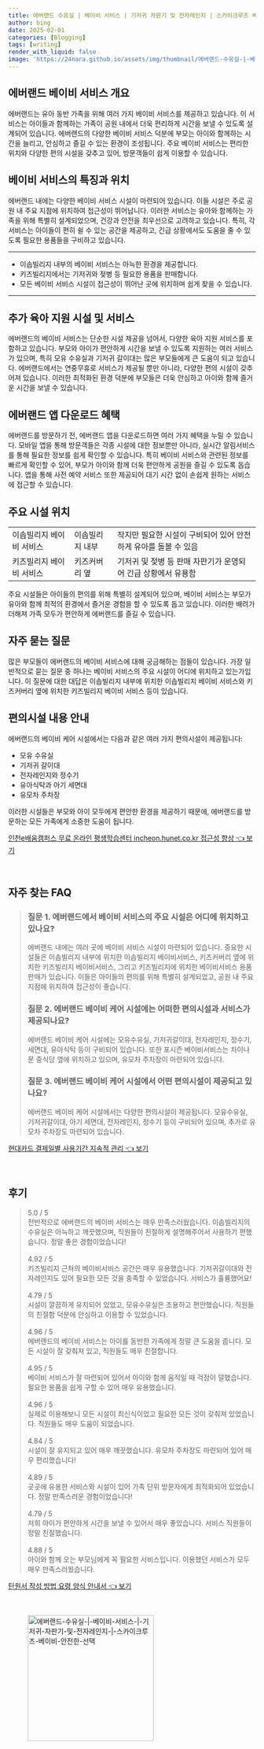 ```yaml
---
title: 에버랜드 수유실 | 베이비 서비스 | 기저귀 자판기 및 전자레인지 | 스카이크루즈 베이비 안전한 선택
author: bing
date: 2025-02-01
categories: [Blogging]
tags: [writing]
render_with_liquid: false
image: 'https://24nara.github.io/assets/img/thumbnail/에버랜드-수유실-|-베이비-서비스-|-기저귀-자판기-및-전자레인지-|-스카이크루즈-베이비-안전한-선택.webp'
---
```



<h2 id='에버랜드_베이비_서비스_개요'>에버랜드 베이비 서비스 개요</h2>

<p>에버랜드는 유아 동반 가족을 위해 여러 가지 베이비 서비스를 제공하고 있습니다. 이 서비스는 아이들과 함께하는 가족이 공원 내에서 더욱 편리하게 시간을 보낼 수 있도록 설계되어 있습니다. 에버랜드의 다양한 베이비 서비스 덕분에 부모는 아이와 함께하는 시간을 늘리고, 안심하고 즐길 수 있는 환경이 조성됩니다. 주요 베이비 서비스는 편리한 위치와 다양한 편의 시설을 갖추고 있어, 방문객들이 쉽게 이용할 수 있습니다.</p>

<h2 id='베이비_서비스_특징과_위치'>베이비 서비스의 특징과 위치</h2>

<p>에버랜드 내에는 다양한 베이비 서비스 시설이 마련되어 있습니다. 이들 시설은 주로 공원 내 주요 지점에 위치하여 접근성이 뛰어납니다. 이러한 서비스는 유아와 함께하는 가족을 위해 특별히 설계되었으며, 건강과 안전을 최우선으로 고려하고 있습니다. 특히, 각 서비스는 아이들이 편히 쉴 수 있는 공간을 제공하고, 긴급 상황에서도 도움을 줄 수 있도록 필요한 용품들을 구비하고 있습니다.</p>

<hr />

<ul>
    <li>이솝빌리지 내부의 베이비 서비스는 아늑한 환경을 제공합니다.</li>
    <li>키즈빌리지에서는 기저귀와 젖병 등 필요한 용품을 판매합니다.</li>
    <li>모든 베이비 서비스 시설이 접근성이 뛰어난 곳에 위치하며 쉽게 찾을 수 있습니다.</li>
</ul>

<hr />

<h2 id='추가_육아_지원_시설'>추가 육아 지원 시설 및 서비스</h2>

<p>에버랜드의 베이비 서비스는 단순한 시설 제공을 넘어서, 다양한 육아 지원 서비스를 포함하고 있습니다. 부모와 아이가 편안하게 시간을 보낼 수 있도록 지원하는 여러 서비스가 있으며, 특히 모유 수유실과 기저귀 갈이대는 많은 부모들에게 큰 도움이 되고 있습니다. 에버랜드에서는 연중무휴로 서비스가 제공될 뿐만 아니라, 다양한 편의 시설이 갖추어져 있습니다. 이러한 최적화된 환경 덕분에 부모들은 더욱 안심하고 아이와 함께 즐거운 시간을 보낼 수 있습니다.</p>

<h2 id='에버랜드_앱_다운로드_혜택'>에버랜드 앱 다운로드 혜택</h2>

<p>에버랜드를 방문하기 전, 에버랜드 앱을 다운로드하면 여러 가지 혜택을 누릴 수 있습니다. 모바일 앱을 통해 방문객들은 각종 시설에 대한 정보뿐만 아니라, 실시간 알림서비스를 통해 필요한 정보를 쉽게 확인할 수 있습니다. 특히 베이비 서비스와 관련된 정보를 빠르게 확인할 수 있어, 부모가 아이와 함께 더욱 편안하게 공원을 즐길 수 있도록 돕습니다. 앱을 통해 사전 예약 서비스 또한 제공되어 대기 시간 없이 손쉽게 원하는 서비스에 접근할 수 있습니다.</p>

<h2 id='주요_시설_위치'>주요 시설 위치</h2>

<table>
    <tr>
        <td>이솝빌리지 베이비 서비스</td>
        <td>이솝빌리지 내부</td>
        <td>작지만 필요한 시설이 구비되어 있어 안전하게 유아를 돌볼 수 있음</td>
    </tr>
    <tr>
        <td>키즈빌리지 베이비 서비스</td>
        <td>키즈커버리 옆</td>
        <td>기저귀 및 젖병 등 판매 자판기가 운영되어 긴급 상황에서 유용함</td>
    </tr>
</table>

<p>주요 시설들은 아이들의 편의를 위해 특별히 설계되어 있으며, 베이비 서비스는 부모가 유아와 함께 최적의 환경에서 즐거운 경험을 할 수 있도록 돕고 있습니다. 이러한 배려가 더해져 가족 모두가 편안하게 에버랜드를 즐길 수 있습니다.</p>

<h2 id='자주_묻는_질문'>자주 묻는 질문</h2>

<p>많은 부모들이 에버랜드의 베이비 서비스에 대해 궁금해하는 점들이 있습니다. 가장 일반적으로 묻는 질문 중 하나는 베이비 서비스의 주요 시설이 어디에 위치하고 있는가입니다. 이 질문에 대한 대답은 이솝빌리지 내부에 위치한 이솝빌리지 베이비 서비스와 키즈커버리 옆에 위치한 키즈빌리지 베이비 서비스 등이 있습니다.</p>

<h2 id='편의시설_내용_안내'>편의시설 내용 안내</h2>

<p>에버랜드의 베이비 케어 시설에서는 다음과 같은 여러 가지 편의시설이 제공됩니다:</p>

<ul>
    <li>모유 수유실</li>
    <li>기저귀 갈이대</li>
    <li>전자레인지와 정수기</li>
    <li>유아식탁과 아기 세면대</li>
    <li>유모차 주차장</li>
</ul>

<p>이러한 시설들은 부모와 아이 모두에게 편안한 환경을 제공하기 때문에, 에버랜드를 방문하는 모든 가족에게 소중한 도움이 됩니다.</p>


<p><a class="click-button" title="인천e배움캠퍼스 무료 온라인 평생학습센터 incheon.hunet.co.kr 접근성 향상" href="https://24nara.github.io/posts/%EC%9D%B8%EC%B2%9Ce%EB%B0%B0%EC%9B%80%EC%BA%A0%ED%8D%BC%EC%8A%A4-%EB%AC%B4%EB%A3%8C-%EC%98%A8%EB%9D%BC%EC%9D%B8-%ED%8F%89%EC%83%9D%ED%95%99%EC%8A%B5%EC%84%BC%ED%84%B0-incheon.hunet.co.kr-%EC%A0%91%EA%B7%BC%EC%84%B1-%ED%96%A5%EC%83%81/" rel="dofollow">인천e배움캠퍼스 무료 온라인 평생학습센터 incheon.hunet.co.kr 접근성 향상 👈 보기</a></p><br>
<h2 id='자주_찾는_FAQ'>자주 찾는 FAQ</h2>
<div itemscope="" itemtype="https://schema.org/FAQPage"> 
<blockquote> 
<div itemscope="" itemprop="mainEntity" itemtype="https://schema.org/Question"> 
<h3 itemprop="name">질문 1. 에버랜드에서 베이비 서비스의 주요 시설은 어디에 위치하고 있나요?</h3> 
<div itemscope="" itemprop="acceptedAnswer" itemtype="https://schema.org/Answer"> 
<span itemprop="text"> 
<p>에버랜드 내에는 여러 곳에 베이비 서비스 시설이 마련되어 있습니다. 중요한 시설들은 이솝빌리지 내부에 위치한 이솝빌리지 베이비서비스, 키즈커버리 옆에 위치한 키즈빌리지 베이비서비스, 그리고 키즈빌리지에 위치한 베이비서비스 용품 판매가 있습니다. 이들은 아이들의 편의를 위해 특별히 설계되었고, 공원 내 주요 지점에 위치하여 접근성이 좋습니다.</p> 
</span> 
</div> 
</div> 

<div itemscope="" itemprop="mainEntity" itemtype="https://schema.org/Question"> 
<h3 itemprop="name">질문 2. 에버랜드 베이비 케어 시설에는 어떠한 편의시설과 서비스가 제공되나요?</h3> 
<div itemscope="" itemprop="acceptedAnswer" itemtype="https://schema.org/Answer"> 
<span itemprop="text"> 
<p>에버랜드 베이비 케어 시설에는 모유수유실, 기저귀갈이대, 전자레인지, 정수기, 세면대, 유아식탁 등이 구비되어 있습니다. 또한 포시즌 베이비서비스는 차이나문 중식당 옆에 위치하고 있으며, 유모차 주차장이 마련되어 있습니다.</p> 
</span> 
</div> 
</div> 

<div itemscope="" itemprop="mainEntity" itemtype="https://schema.org/Question"> 
<h3 itemprop="name">질문 3. 에버랜드 베이비 케어 시설에서 어떤 편의시설이 제공되고 있나요?</h3> 
<div itemscope="" itemprop="acceptedAnswer" itemtype="https://schema.org/Answer"> 
<span itemprop="text"> 
<p>에버랜드 베이비 케어 시설에서는 다양한 편의시설이 제공됩니다. 모유수유실, 기저귀갈이대, 아기 세면대, 전자레인지, 정수기 등이 구비되어 있으며, 추가로 유모차 주차장도 마련되어 있습니다.</p> 
</span> 
</div> 
</div> 

</blockquote> 
</div>
<p><a class="click-button" title="현대카드 결제일별 사용기간 지속적 관리" href="https://24nara.github.io/posts/%ED%98%84%EB%8C%80%EC%B9%B4%EB%93%9C-%EA%B2%B0%EC%A0%9C%EC%9D%BC%EB%B3%84-%EC%82%AC%EC%9A%A9%EA%B8%B0%EA%B0%84-%EC%A7%80%EC%86%8D%EC%A0%81-%EA%B4%80%EB%A6%AC/" rel="dofollow">현대카드 결제일별 사용기간 지속적 관리 👈 보기</a></p><br>
<h2 id='후기'>후기</h2>
<div itemscope itemtype="https://schema.org/Product">
  <blockquote>
  <div itemprop="review" itemscope itemtype="https://schema.org/Review">
      <div itemprop="reviewRating" itemscope itemtype="https://schema.org/Rating"> <span itemprop="ratingValue">5.0</span> / <span itemprop="bestRating">5</span> </div>
      <span itemprop="reviewBody">전반적으로 에버랜드의 베이비 서비스는 매우 만족스러웠습니다. 이솝빌리지의 수유실은 아늑하고 깨끗했으며, 직원들이 친절하게 설명해주어서 사용하기 편했습니다. 정말 좋은 경험이었습니다!</span>
  </div>
  <br>
  <div itemprop="review" itemscope itemtype="https://schema.org/Review">
      <div itemprop="reviewRating" itemscope itemtype="https://schema.org/Rating"> <span itemprop="ratingValue">4.92</span> / <span itemprop="bestRating">5</span> </div>
      <span itemprop="reviewBody">키즈빌리지 근처의 베이비서비스 공간은 매우 유용했습니다. 기저귀갈이대와 전자레인지도 있어 필요한 모든 것을 충족할 수 있었습니다. 서비스가 훌륭했어요!</span>
  </div>
  <br>
  <div itemprop="review" itemscope itemtype="https://schema.org/Review">
      <div itemprop="reviewRating" itemscope itemtype="https://schema.org/Rating"> <span itemprop="ratingValue">4.79</span> / <span itemprop="bestRating">5</span> </div>
      <span itemprop="reviewBody">시설이 깔끔하게 유지되어 있었고, 모유수유실은 조용하고 편안했습니다. 직원들의 친절함 덕분에 안심하고 이용할 수 있었습니다.</span>
  </div>
  <br>
  <div itemprop="review" itemscope itemtype="https://schema.org/Review">
      <div itemprop="reviewRating" itemscope itemtype="https://schema.org/Rating"> <span itemprop="ratingValue">4.96</span> / <span itemprop="bestRating">5</span> </div>
      <span itemprop="reviewBody">에버랜드의 베이비 서비스는 아이를 동반한 가족에게 정말 큰 도움을 줍니다. 모든 시설이 잘 갖춰져 있고, 직원들도 매우 친절합니다.</span>
  </div>
  <br>
  <div itemprop="review" itemscope itemtype="https://schema.org/Review">
      <div itemprop="reviewRating" itemscope itemtype="https://schema.org/Rating"> <span itemprop="ratingValue">4.95</span> / <span itemprop="bestRating">5</span> </div>
      <span itemprop="reviewBody">베이비 서비스가 잘 마련되어 있어서 아이와 함께 움직일 때 걱정이 덜했습니다. 필요한 용품을 쉽게 구할 수 있어 매우 유용했습니다.</span>
  </div>
  <br>
  <div itemprop="review" itemscope itemtype="https://schema.org/Review">
      <div itemprop="reviewRating" itemscope itemtype="https://schema.org/Rating"> <span itemprop="ratingValue">4.96</span> / <span itemprop="bestRating">5</span> </div>
      <span itemprop="reviewBody">실제로 이용해보니 모든 시설이 최신식이었고 필요한 모든 것이 갖춰져 있었습니다. 직원들도 매우 도움이 되었습니다.</span>
  </div>
  <br>
  <div itemprop="review" itemscope itemtype="https://schema.org/Review">
      <div itemprop="reviewRating" itemscope itemtype="https://schema.org/Rating"> <span itemprop="ratingValue">4.84</span> / <span itemprop="bestRating">5</span> </div>
      <span itemprop="reviewBody">시설이 잘 유지되고 있어 매우 깨끗했습니다. 유모차 주차장도 마련되어 있어 매우 편리했습니다!</span>
  </div>
  <br>
  <div itemprop="review" itemscope itemtype="https://schema.org/Review">
      <div itemprop="reviewRating" itemscope itemtype="https://schema.org/Rating"> <span itemprop="ratingValue">4.89</span> / <span itemprop="bestRating">5</span> </div>
      <span itemprop="reviewBody">곳곳에 유용한 서비스와 시설이 있어 가족 단위 방문자에게 최적화되어 있었습니다. 정말 만족스러운 경험이었습니다!</span>
  </div>
  <br>
  <div itemprop="review" itemscope itemtype="https://schema.org/Review">
      <div itemprop="reviewRating" itemscope itemtype="https://schema.org/Rating"> <span itemprop="ratingValue">4.79</span> / <span itemprop="bestRating">5</span> </div>
      <span itemprop="reviewBody">저희 아이가 편안하게 시간을 보낼 수 있어서 매우 좋았습니다. 서비스 직원들이 정말 친절했습니다.</span>
  </div>
  <br>
  <div itemprop="review" itemscope itemtype="https://schema.org/Review">
      <div itemprop="reviewRating" itemscope itemtype="https://schema.org/Rating"> <span itemprop="ratingValue">4.88</span> / <span itemprop="bestRating">5</span> </div>
      <span itemprop="reviewBody">아이와 함께 오는 부모님에게 꼭 필요한 서비스입니다. 이용했던 서비스가 모두 매우 만족스러웠습니다.</span>
  </div>
  </blockquote>
</div>
<p><a class="click-button" title="탄원서 작성 방법 요령 양식 안내서" href="https://24nara.github.io/posts/%ED%83%84%EC%9B%90%EC%84%9C-%EC%9E%91%EC%84%B1-%EB%B0%A9%EB%B2%95-%EC%9A%94%EB%A0%B9-%EC%96%91%EC%8B%9D-%EC%95%88%EB%82%B4%EC%84%9C/" rel="dofollow">탄원서 작성 방법 요령 양식 안내서 👈 보기</a></p><br>
<figure class="image"><img src="https://24nara.github.io/assets/img/thumbnail/에버랜드-수유실-|-베이비-서비스-|-기저귀-자판기-및-전자레인지-|-스카이크루즈-베이비-안전한-선택.webp" alt="에버랜드-수유실-|-베이비-서비스-|-기저귀-자판기-및-전자레인지-|-스카이크루즈-베이비-안전한-선택" width="256" height="256"></figure>